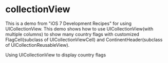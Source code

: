 collectionView
==============
This is a demo from "iOS 7 Development Recipes" for using UICollectionView.
This demo shows how to use UICollectionView(with multiple columns) to show many country flags 
with customized FlagCell(subclass of UICollectionViewCell) and ContinentHeader(subclass of UICollectionReusableView).

Using UICollectionView to display country flags
